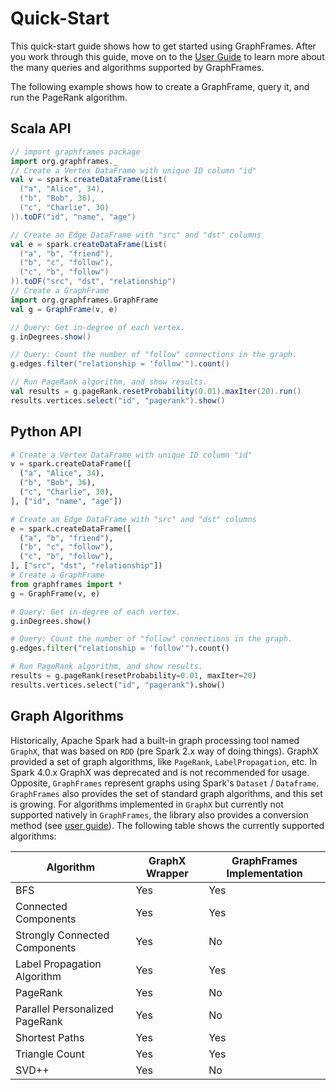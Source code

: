 # Quick-Start

This quick-start guide shows how to get started using GraphFrames. After you work through this guide, move on to the [User Guide](/04-user-guide/01-creating-graphframes.md) to learn more about the many queries and algorithms supported by GraphFrames.

The following example shows how to create a GraphFrame, query it, and run the PageRank algorithm.

## Scala API

```scala
// import graphframes package
import org.graphframes._
// Create a Vertex DataFrame with unique ID column "id"
val v = spark.createDataFrame(List(
  ("a", "Alice", 34),
  ("b", "Bob", 36),
  ("c", "Charlie", 30)
)).toDF("id", "name", "age")

// Create an Edge DataFrame with "src" and "dst" columns
val e = spark.createDataFrame(List(
  ("a", "b", "friend"),
  ("b", "c", "follow"),
  ("c", "b", "follow")
)).toDF("src", "dst", "relationship")
// Create a GraphFrame
import org.graphframes.GraphFrame
val g = GraphFrame(v, e)

// Query: Get in-degree of each vertex.
g.inDegrees.show()

// Query: Count the number of "follow" connections in the graph.
g.edges.filter("relationship = 'follow'").count()

// Run PageRank algorithm, and show results.
val results = g.pageRank.resetProbability(0.01).maxIter(20).run()
results.vertices.select("id", "pagerank").show()
```

## Python API

```python
# Create a Vertex DataFrame with unique ID column "id"
v = spark.createDataFrame([
  ("a", "Alice", 34),
  ("b", "Bob", 36),
  ("c", "Charlie", 30),
], ["id", "name", "age"])

# Create an Edge DataFrame with "src" and "dst" columns
e = spark.createDataFrame([
  ("a", "b", "friend"),
  ("b", "c", "follow"),
  ("c", "b", "follow"),
], ["src", "dst", "relationship"])
# Create a GraphFrame
from graphframes import *
g = GraphFrame(v, e)

# Query: Get in-degree of each vertex.
g.inDegrees.show()

# Query: Count the number of "follow" connections in the graph.
g.edges.filter("relationship = 'follow'").count()

# Run PageRank algorithm, and show results.
results = g.pageRank(resetProbability=0.01, maxIter=20)
results.vertices.select("id", "pagerank").show()
```

## Graph Algorithms

Historically, Apache Spark had a built-in graph processing tool named `GraphX`, that was based on `RDD` (pre Spark 2.x way of doing things). GraphX provided a set of graph algorithms, like `PageRank`, `LabelPropagation`, etc. In Spark 4.0.x GraphX was deprecated and is not recommended for usage. Opposite, `GraphFrames` represent graphs using Spark's `Dataset` / `Dataframe`. `GraphFrames` also provides the set of standard graph algorithms, and this set is growing. For algorithms implemented in `GraphX` but currently not supported natively in `GraphFrames`, the library also provides a conversion method (see [user guide](/04-user-guide/12-graphx-coversion.md)). The following table shows the currently supported algorithms:

| Algorithm                      | GraphX Wrapper | GraphFrames Implementation |
|--------------------------------|----------------|----------------------------|
| BFS                            | Yes            | Yes                        |
| Connected Components           | Yes            | Yes                        |
| Strongly Connected Components  | Yes            | No                         |
| Label Propagation Algorithm    | Yes            | Yes                        |
| PageRank                       | Yes            | No                         |
| Parallel Personalized PageRank | Yes            | No                         |
| Shortest Paths                 | Yes            | Yes                        |
| Triangle Count                 | Yes            | Yes                        |
| SVD++                          | Yes            | No                         |